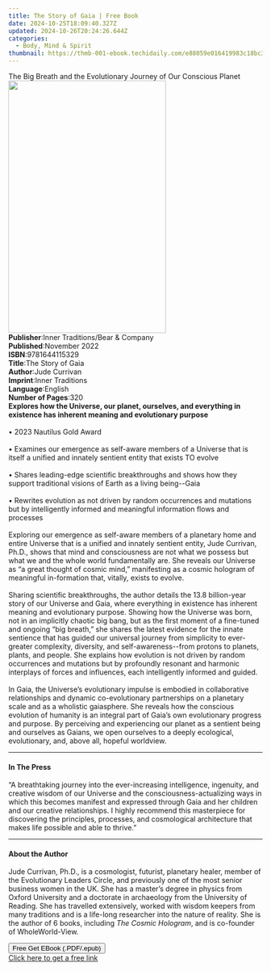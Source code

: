 ```yaml
---
title: The Story of Gaia | Free Book
date: 2024-10-25T18:09:40.327Z
updated: 2024-10-26T20:24:26.644Z
categories:
  - Body, Mind & Spirit
thumbnail: https://thmb-001-ebook.techidaily.com/e88059e016419983c18bc325979949dde0f18ec331a1cfbf0082f2ba8479b736.jpg
---
```

<main id="book-container">
  <div class="flex flex-col">
    <div class="book-brief flex-1 py-6 px-4 sm:p-6 md:py-10 md:px-8">
      <!-- brief-->
      <div class="book-brief-main">
        The Big Breath and the Evolutionary Journey of Our Conscious Planet
      </div>
    </div>
    <div
      class="book-meta-info flex-1 grid gap-4 col-start-1 col-end-3 row-start-1 sm:mb-6 sm:grid-cols-4 lg:gap-6 lg:col-start-2 lg:row-end-6 lg:row-span-6 lg:mb-0"
    >
      <div
        class="book-meta-info-left place-content-center mt-4 p-4 text-sm leading-6 col-start-2 col-span-2 dark:text-slate-400"
      >
        <img
          class="w-full h-500 object-cover rounded-lg sm:h-255 sm:col-span-2 lg:col-span-full"
          src="https://img-001-ebook.techidaily.com/91ebe871adc06ee3977dcc43a80b15ba613fdb021305668ee9178aed50480a40.jpg"
          alt=""
          width="312"
          height="500"
        />
      </div>
      <div
        class="book-meta-info-right mt-2 col-start-1 row-start-2 col-span-3 self-center"
      >
        <!-- meta data  -->
        <div class="flex flex-col px-4 md:px-8">
          <div class="flex-1">
            <strong>Publisher</strong>:<span class="px-2"
              >Inner Traditions/Bear &amp; Company</span
            >
          </div>
          <div class="flex-1">
            <strong>Published</strong>:<span class="px-2">November 2022</span>
          </div>
          <div class="flex-1">
            <strong>ISBN</strong>:<span class="px-2">9781644115329</span>
          </div>
          <div class="flex-1">
            <strong>Title</strong>:<span class="px-2">The Story of Gaia</span>
          </div>
          <div class="flex-1">
            <strong>Author</strong>:<span class="px-2">Jude Currivan</span>
          </div>
          <div class="flex-1">
            <strong>Imprint</strong>:<span class="px-2">Inner Traditions</span>
          </div>
          <div class="flex-1">
            <strong>Language</strong>:<span class="px-2">English</span>
          </div>
          <div class="flex-1">
            <strong>Number of Pages</strong>:<span class="px-2">320</span>
          </div>
        </div>
      </div>
    </div>
    <div class="book-description flex-1 py-6 px-4 sm:p-6 md:py-10 md:px-8">
      <div class="book-description-main">
        <div accordion-content="" id="description">
          <b
            >Explores how the Universe, our planet, ourselves, and everything in
            existence has inherent meaning and evolutionary purpose</b
          ><br /><br />• 2023 Nautilus Gold Award<br /><br />• Examines our
          emergence as self-aware members of a Universe that is itself a unified
          and innately sentient entity that exists TO evolve<br /><br />• Shares
          leading-edge scientific breakthroughs and shows how they support
          traditional visions of Earth as a living being--Gaia<br /><br />•
          Rewrites evolution as not driven by random occurrences and mutations
          but by intelligently informed and meaningful information flows and
          processes<br /><br />Exploring our emergence as self-aware members of
          a planetary home and entire Universe that is a unified and innately
          sentient entity, Jude Currivan, Ph.D., shows that mind and
          consciousness are not what we possess but what we and the whole world
          fundamentally are. She reveals our Universe as “a great thought of
          cosmic mind,” manifesting as a cosmic hologram of meaningful
          in-formation that, vitally, exists to evolve. <br /><br />Sharing
          scientific breakthroughs, the author details the 13.8 billion-year
          story of our Universe and Gaia, where everything in existence has
          inherent meaning and evolutionary purpose. Showing how the Universe
          was born, not in an implicitly chaotic big bang, but as the first
          moment of a fine-tuned and ongoing “big breath,” she shares the latest
          evidence for the innate sentience that has guided our universal
          journey from simplicity to ever-greater complexity, diversity, and
          self-awareness--from protons to planets, plants, and people. She
          explains how evolution is not driven by random occurrences and
          mutations but by profoundly resonant and harmonic interplays of forces
          and influences, each intelligently informed and guided.<br /><br />In
          Gaia, the Universe’s evolutionary impulse is embodied in collaborative
          relationships and dynamic co-evolutionary partnerships on a planetary
          scale and as a wholistic gaiasphere. She reveals how the conscious
          evolution of humanity is an integral part of Gaia’s own evolutionary
          progress and purpose. By perceiving and experiencing our planet as a
          sentient being and ourselves as Gaians, we open ourselves to a deeply
          ecological, evolutionary, and, above all, hopeful worldview.
        </div>
        <div class="accordion-fader"></div>
      </div>
    </div>
    <div class="book-excerpts flex-1 py-6 px-4 sm:p-6 md:py-10 md:px-8">
      <!-- excerpts-->
      <div class="book-excerpts-main">
        <hr />
        <h4 class="placeholder placeholder-heading">
          <span>In The Press</span>
        </h4>
        <p>
          “A breathtaking journey into the ever-increasing intelligence,
          ingenuity, and creative wisdom of our Universe and the
          consciousness-actualizing ways in which this becomes manifest and
          expressed through Gaia and her children and our creative
          relationships. I highly recommend this masterpiece for discovering the
          principles, processes, and cosmological architecture that makes life
          possible and able to thrive.”
        </p>
      </div>
    </div>
    <div class="book-about-author flex-1 py-6 px-4 sm:p-6 md:py-10 md:px-8">
      <!-- about author-->
      <div class="book-main-author-main">
        <hr />
        <h4 class="placeholder placeholder-heading">
          <span>About the Author</span>
        </h4>
        <p>
          Jude Currivan, Ph.D., is a cosmologist, futurist, planetary healer,
          member of the Evolutionary Leaders Circle, and previously one of the
          most senior business women in the UK. She has a master’s degree in
          physics from Oxford University and a doctorate in archaeology from the
          University of Reading. She has travelled extensively, worked with
          wisdom keepers from many traditions and is a life-long researcher into
          the nature of reality. She is the author of 6 books, including
          <i>The Cosmic Hologram</i>, and is co-founder of WholeWorld-View.
        </p>
      </div>
    </div>
    <div class="book-free-get flex-1 py-6 px-4 sm:p-6 md:py-10 md:px-8">
      <button
        id="btn-free-get"
        class="bg-blue-500 hover:bg-blue-700 text-white font-bold py-2 px-4 rounded"
      >
        Free Get EBook (.PDF/.epub)
      </button>
      <div id="countdown-display" class="px-2 text-lg mt-2"></div>
      <a
        id="free-link"
        class="hidden bg-blue-500 hover:bg-blue-700 text-white font-bold py-2 px-4 rounded"
        href="https://www.ebooks.com/en-us/book/210500800/the-story-of-gaia/jude-currivan/"
        target="_blank"
        >Click here to get a free link</a
      >
    </div>
    <script>
      let countdownTime = 0;
      let countdownInterval = null;
      document
        .getElementById('btn-free-get')
        .addEventListener('click', startCountdown);
      function startCountdown() {
        countdownTime = new Date().getTime() + 60000 * 3;
        countdownInterval = setInterval(updateCountdown, 1000);
        document.getElementById('btn-free-get').disabled = true;
        document
          .getElementById('btn-free-get')
          .classList.add('bg-gray-500', 'cursor-not-allowed');
      }
      function updateCountdown() {
        let currentTime = new Date().getTime();
        let timeLeft = countdownTime - currentTime;
        let secondsLeft = Math.floor(timeLeft / 1000);
        document.getElementById('countdown-display').innerHTML =
          `Remaining time: ${secondsLeft} seconds.`;
        if (secondsLeft <= 0) {
          clearInterval(countdownInterval);
          document.getElementById('btn-free-get').classList.add('hidden');
          document.getElementById('free-link').classList.remove('hidden');
          document.getElementById('countdown-display').innerHTML = '';
        }
      }
    </script>
  </div>
</main>

<ins class="adsbygoogle"
      style="display:block"
      data-ad-client="ca-pub-7571918770474297"
      data-ad-slot="8358498916"
      data-ad-format="auto"
      data-full-width-responsive="true"></ins>
    